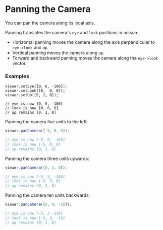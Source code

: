 # Panning the Camera

You can pan the camera along its local axis.

Panning translates the camera's `eye` and `look` positions in unison.

* Horizontal panning moves the camera along the axis perpendicular to `eye->look` and `up`.
* Vertical panning moves the camera along `up`.
* Forward and backward panning moves the camera along the `eye->look` vector.

### Examples

```
viewer.setEye([0, 0, -100]);
viewer.setLook([0,  0, 0]);
viewer.setUp([0, 1, 0]);

// eye is now [0, 0, -100]
// look is now [0, 0, 0]
// up remains [0, 1, 0]
```

Panning the camera five units to the left:

```javascript
viewer.panCamera([-5, 0, 0]);

// eye is now [-5, 0, -100]
// look is now [-5, 0, 0]
// up remains [0, 1, 0]
```

Panning the camera three units upwards:

```javascript
viewer.panCamera([0, 3, 0]);

// eye is now [-5, 3, -100]
// look is now [-5, 3, 0]
// up remains [0, 1, 0]
```

Panning the camera ten units backwards:

```javascript
viewer.panCamera([0, 0, -10]);

// eye is now [-5, 3 -110]
// look is now [-5, 3, -10]
// up remains [0, 1, 0]
```



